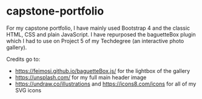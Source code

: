 # capstone-portfolio

For my capstone portfolio, I have mainly used Bootstrap 4 and the classic HTML, CSS and plain JavaScript.
I have repurposed the baguetteBox plugin which I had to use on Project 5 of my Techdegree (an interactive photo gallery).

Credits go to:

- https://feimosi.github.io/baguetteBox.js/ for the lightbox of the gallery
- https://unsplash.com/ for my full main header image
- https://undraw.co/illustrations and https://icons8.com/icons for all of my SVG icons
